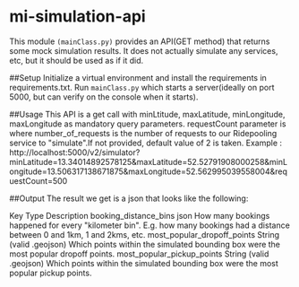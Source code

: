 # mi-simulation-api
This module ```(mainClass.py)``` provides an API(GET method) that returns some mock simulation results. It does not actually simulate any services, etc, but it should be used as if it did.

##Setup
Initialize a virtual environment and install the requirements in requirements.txt.
Run ```mainClass.py``` which starts a server(ideally on port 5000, but can verify on the console when it starts).

##Usage
This API is a get call with minLtitude, maxLatitude, minLongitude, maxLongitude as mandatory query parameters. 
requestCount parameter is where number_of_requests is the number of requests to our Ridepooling service to "simulate".If not provided, default value of 2 is taken.
Example : http://localhost:5000/v2/simulator?minLatitude=13.34014892578125&maxLatitude=52.52791908000258&minLongitude=13.506317138671875&maxLongitude=52.562995039558004&requestCount=500

##Output
The result we get is a json that looks like the following:

Key	Type	Description
booking_distance_bins	json	How many bookings happened for every "kilometer bin". E.g. how many bookings had a distance between 0 and 1km, 1 and 2kms, etc.
most_popular_dropoff_points	String (valid .geojson)	Which points within the simulated bounding box were the most popular dropoff points.
most_popular_pickup_points	String (valid .geojson)	Which points within the simulated bounding box were the most popular pickup points.
